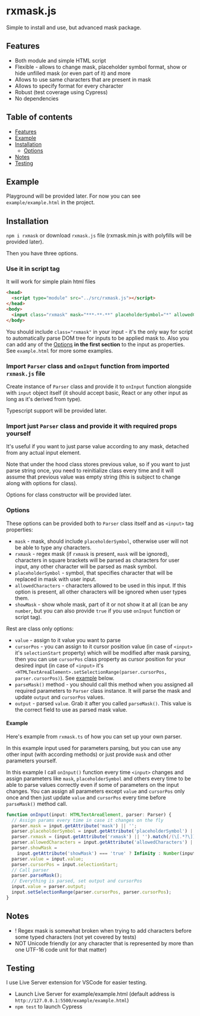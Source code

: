 # rxmask.js
Simple to install and use, but advanced mask package.

## <a name="Features"></a>Features
* Both module and simple HTML script
* Flexible - allows to change mask, placeholder symbol format, show or hide unfilled mask (or even part of it) and more
* Allows to use same characters that are present in mask
* Allows to specify format for every character
* Robust (test coverage using Cypress)
* No dependencies

## Table of contents
* [Features](#Features)
* [Example](#Example)
* [Installation](#Installation)
  * [Options](#Installation/Options)
* [Notes](#Notes)
* [Testing](#Testing)

## <a name="Example"></a>Example
Playground will be provided later. For now you can see `example/example.html` in the project.

## <a name="Installation"></a>Installation
`npm i rxmask` or download `rxmask.js` file (rxmask.min.js with polyfills will be provided later).

Then you have three options.

### Use it in script tag
It will work for simple plain html files
```HTML
<head>
  <script type="module" src="../src/rxmask.js"></script>
</head>
<body>
  <input class="rxmask" mask="***-**-**" placeholderSymbol="*" allowedCharacters="[0-9]"/>
</body>
```
You should include `class="rxmask"` in your input - it's the only way for script to automatically parse DOM tree for inputs to be applied mask to. Also you can add any of the [Options](#Installation/Options) **in the first section** to the input as properties. See `example.html` for more some examples.

### Import `Parser` class and `onInput` function from imported `rxmask.js` file
Create instance of `Parser` class and provide it to `onInput` function alongside with `input` object itself (it should accept basic, React or any other input as long as it's derived from <HTMLTextAreaElement> type).

Typescript support will be provided later.

### Import just `Parser` class and provide it with required props yourself
It's useful if you want to just parse value according to any mask, detached from any actual input element.

Note that under the hood class stores previous value, so if you want to just parse string once, you need to reinitialize class every time and it will assume that previous value was empty string (this is subject to change along with options for class).

Options for class constructor will be provided later.

### <a name="Installation/Options"></a>Options
These options can be provided both to `Parser` class itself and as `<input>` tag properties:
* `mask` - mask, should include `placeholderSymbol`, otherwise user will not be able to type any characters.
* `rxmask` - regex mask (if `rxmask` is present, `mask` will be ignored), characters in square brackets will be parsed as characters for user input, any other character will be parsed as mask symbol.
* `placeholderSymbol` - symbol, that specifies character that will be replaced in mask with user input.
* `allowedCharacters` - characters allowed to be used in this input. If this option is present, all other characters will be ignored when user types them.
* `showMask` - show whole mask, part of it or not show it at all (can be any `number`, but you can also provide `true` if you use `onInput` function or script tag).

Rest are class only options:
* `value` - assign to it value you want to parse
* `cursorPos` - you can assign to it cursor position value (in case of `<input>` it's `selectionStart` property) which will be modified after mask parsing, then you can use `cursorPos` class property as cursor position for your desired input (in case of `<input>` it's `<HTMLTextAreaElement>.setSelectionRange(parser.cursorPos, parser.cursorPos)`). See [example](#Installation/Options/Example) below.
* `parseMask()` method - you should call this method when you assigned all required parameters to `Parser` class instance. It will parse the mask and update `output` and `cursorPos` values.
* `output` - parsed `value`. Grab it after you called `parseMask()`. This value is the correct field to use as parsed mask value.
#### <a name="Installation/Options/Example"></a>Example
Here's example from `rxmask.ts` of how you can set up your own parser.

In this example <HTMLTextAreaElement> input used for parameters parsing, but you can use any other input (with according methods) or just provide `mask` and other parameters yourself.

In this example I call `onInput()` function every time `<input>` changes and assign parameters like `mask`, `placeholderSymbol` and others every time to be able to parse values correctly even if some of parameters on the input changes. You can assign all parameters except `value` and `cursorPos` only once and then just update `value` and `cursorPos` every time before `parseMask()` method call.

```javascript
function onInput(input: HTMLTextAreaElement, parser: Parser) {
  // Assign params every time in case it changes on the fly
  parser.mask = input.getAttribute('mask') || '';
  parser.placeholderSymbol = input.getAttribute('placeholderSymbol') || '*';
  parser.rxmask = (input.getAttribute('rxmask') || '').match(/(\[.*?\])|(.)/g) || [];
  parser.allowedCharacters = input.getAttribute('allowedCharacters') || '.';
  parser.showMask =
    input.getAttribute('showMask') === 'true' ? Infinity : Number(input.getAttribute('showMask'));
  parser.value = input.value;
  parser.cursorPos = input.selectionStart;
  // Call parser
  parser.parseMask();
  // Everything is parsed, set output and cursorPos
  input.value = parser.output;
  input.setSelectionRange(parser.cursorPos, parser.cursorPos);
}
```

## <a name="Notes"></a>Notes
* ! Regex mask is somewhat broken when trying to add characters before some typed characters (not yet covered by tests)
* NOT Unicode friendly (or any character that is represented by more than one UTF-16 code unit for that matter)

## <a name="Testing"></a>Testing
I use Live Server extension for VSCode for easier testing.
* Launch Live Server for example/example.html (default address is `http://127.0.0.1:5500/example/example.html`)
* `npm test` to launch Cypress
